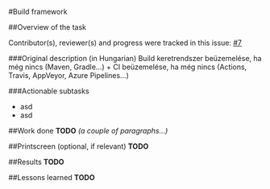 #Build framework

##Overview of the task

Contributor(s), reviewer(s) and progress were tracked in this issue:
[#7](https://github.com/BME-MIT-IET/iet-hf2021-v-dqw4w9wgxcq/issues/7)

###Original description (in Hungarian)
Build keretrendszer beüzemelése, ha még nincs (Maven, Gradle...) + CI beüzemelése, ha még nincs (Actions, Travis, AppVeyor, Azure Pipelines...)

###Actionable subtasks
- asd
- asd

##Work done
**TODO** *(a couple of paragraphs...)*

##Printscreen (optional, if relevant)
**TODO** 

##Results
**TODO** 

##Lessons learned
**TODO** 
